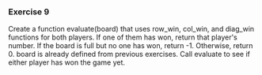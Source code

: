 ### Exercise 9

Create a function evaluate(board) that uses row_win, col_win, and diag_win functions for both players. If one of them has won, return that player's number. If the board is full but no one has won, return -1. Otherwise, return 0.
board is already defined from previous exercises. Call evaluate to see if either player has won the game yet.
